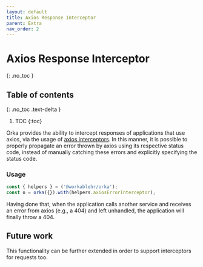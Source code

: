 ```yaml
---
layout: default
title: Axios Response Interceptor
parent: Extra
nav_order: 2
---
```


# Axios Response Interceptor
{: .no_toc }

## Table of contents
{: .no_toc .text-delta }

1. TOC
  {:toc}

Orka provides the ability to intercept responses of applications that use axios, via the usage of [axios interceptors](https://axios-http.com/docs/interceptors). 
In this manner, it is possible to properly propagate an error thrown by axios using its respective status code, instead of manually catching these errors
and explicitly specifying the status code.

### Usage

```js
const { helpers } = ('@workablehr/orka');
const o = orka({}).with(helpers.axiosErrorInterceptor);
```

Having done that, when the application calls another service and receives an error from axios (e.g., a 404) and left unhandled, the application will finally throw a 404. 

## Future work

This functionality can be further extended in order to support interceptors for requests too. 